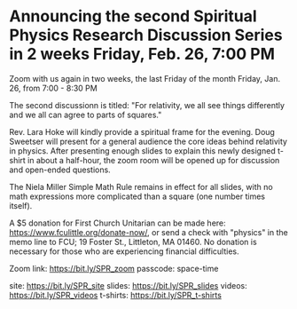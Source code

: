 # Announcing the second Spiritual Physics Research Discussion Series in 2 weeks Friday, Feb. 26, 7:00 PM

Zoom with us again in two weeks, the last Friday of the month Friday, Jan. 26,
from 7:00 - 8:30 PM 

The second discussionn is titled: "For relativity, we all see things differently and
we all can agree to parts of squares."

Rev. Lara Hoke will kindly provide a spiritual frame for the evening. Doug
Sweetser will present for a general audience the core ideas behind 
relativity in physics. After presenting enough slides to explain this newly
designed t-shirt in about a half-hour, the zoom room will be opened up for
discussion and open-ended questions.

The Niela Miller Simple Math Rule remains in effect for all slides, with no math
expressions more complicated than a square (one number times itself).

A $5 donation for First Church Unitarian can be made here:
https://www.fculittle.org/donate-now/, or send a check with "physics" in the
memo line to FCU; 19 Foster St., Littleton, MA 01460. No donation is necessary
for those who are experiencing financial difficulties.

Zoom link: https://bit.ly/SPR_zoom
passcode: space-time

site: https://bit.ly/SPR_site
slides: https://bit.ly/SPR_slides
videos: https://bit.ly/SPR_videos
t-shirts: https://bit.ly/SPR_t-shirts

